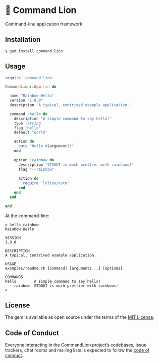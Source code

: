 # 🦁  Command Lion
 
Command-line application framework.

## Installation

    $ gem install command_lion

## Usage

```ruby
require 'command_lion'

CommandLion::App.run do

  name "Rainbow Hello"
  version "1.0.0"
  description "A typical, contrived example application."

  command :hello do
    description "A simple command to say hello!"
    type :string
    flag "hello"
    default "world"

    action do
      puts "Hello #{argument}!"
    end
    
    option :rainbow do
      description "STDOUT is much prettier with rainbows!"
      flag "--rainbow"
			
      action do
        require 'lolize/auto'
      end
    end
  end

end
```

At the command-line:

```shell
> hello_rainbow
Rainbow Hello

VERSION
1.0.0

DESCRIPTION
A typical, contrived example application.

USAGE
examples/readme.rb [command] [arguments...] [options]

COMMANDS
hello        A simple command to say hello!
  --rainbow  STDOUT is much prettier with rainbows!
> 
```

## License

The gem is available as open source under the terms of the [MIT License](http://opensource.org/licenses/MIT).

## Code of Conduct

Everyone interacting in the CommandLion project’s codebases, issue trackers, chat rooms and mailing lists is expected to follow the [code of conduct](https://github.com/[USERNAME]/command_lion/blob/master/CODE_OF_CONDUCT.md).
